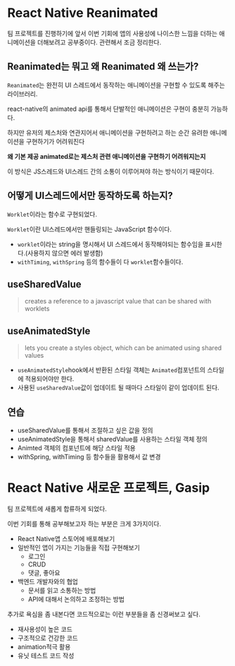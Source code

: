 # React Native Reanimated

팀 프로젝트를 진행하기에 앞서 이번 기회에 앱의 사용성에 나이스한 느낌을 더하는 애니메이션을 더해보려고 공부중이다. 관련해서 조금 정리한다.

## Reanimated는 뭐고 왜 Reanimated 왜 쓰는가?

`Reanimated`는 완전히 UI 스레드에서 동작하는 애니메이션을 구현할 수 있도록 해주는 라이브러리.

react-native의 animated api를 통해서 단발적인 애니메이션은 구현이 충분히 가능하다.

하지만 유저의 제스처와 연관지어서 애니메이션을 구현하려고 하는 순간 유려한 애니메이션을 구현하기가 어려워진다

**왜 기본 제공 animated로는 제스처 관련 애니메이션을 구현하기 어려워지는지**

이 방식은 JS스레드와 UI스레드 간의 소통이 이루어져야 하는 방식이기 때문이다.

## 어떻게 UI스레드에서만 동작하도록 하는지?

`Worklet`이라는 함수로 구현되었다.

`Worklet`이란 UI스레드에서만 핸들링되는 JavaScript 함수이다.

- `worklet`이라는 string을 명시해서 UI 스레드에서 동작해야되는 함수임을 표시한다.(사용하지 않으면 에러 발생함)
- `withTiming`, `withSpring` 등의 함수들이 다 `worklet`함수들이다.

## useSharedValue

> creates a reference to a javascript value that can be shared with worklets

## useAnimatedStyle

> lets you create a styles object, which can be animated using shared values

- `useAnimatedStyle`hook에서 반환된 스타일 객체는 `Animated`컴포넌트의 스타일에 적용되어야만 한다.
- 사용된 `useSharedValue`값이 업데이트 될 때마다 스타일이 같이 업데이트 된다.

## 연습

- useSharedValue를 통해서 조절하고 싶은 값을 정의
- useAnimatedStyle을 통해서 sharedValue를 사용하는 스타일 객체 정의
- Animted 객체의 컴포넌트에 해당 스타일 적용
- withSpring, withTiming 등 함수들을 활용해서 값 변경

# React Native 새로운 프로젝트, Gasip

팀 프로젝트에 새롭게 합류하게 되었다.

이번 기회를 통해 공부해보고자 하는 부분은 크게 3가지이다.

- React Native앱 스토어에 배포해보기
- 일반적인 앱이 가지는 기능들을 직접 구현해보기
  - 로그인
  - CRUD
  - 댓글, 좋아요
- 백엔드 개발자와의 협업
  - 문서를 읽고 소통하는 방법
  - API에 대해서 논의하고 조정하는 방법

추가로 욕심을 좀 내본다면 코드적으로는 이런 부분들을 좀 신경써보고 싶다.

- 재사용성이 높은 코드
- 구조적으로 건강한 코드
- animation적극 활용
- 유닛 테스트 코드 작성
